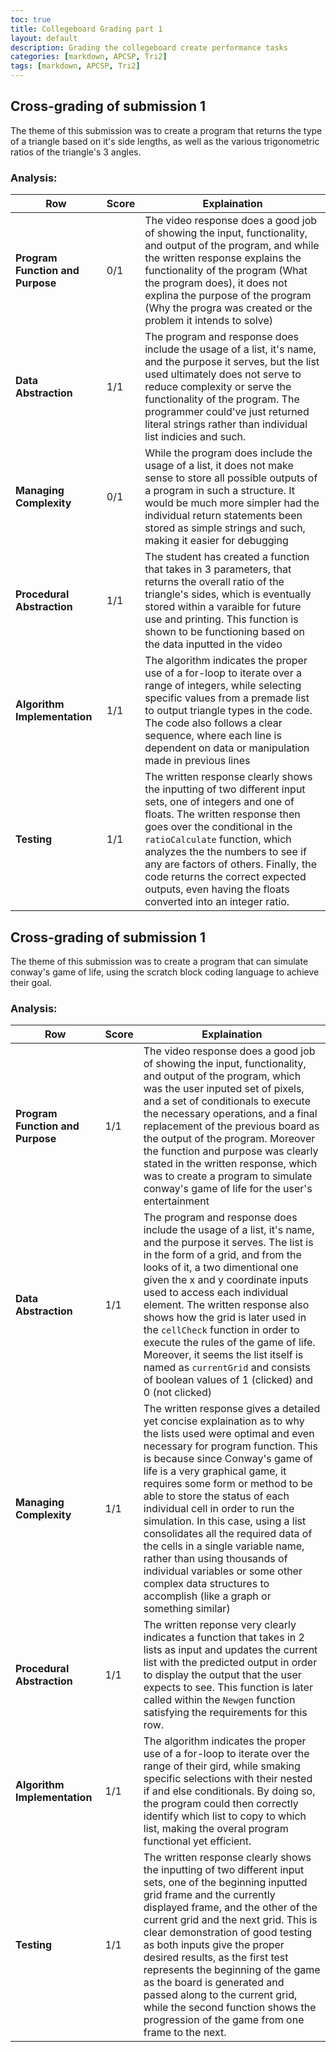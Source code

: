 ```yaml
---
toc: true
title: Collegeboard Grading part 1
layout: default
description: Grading the collegeboard create performance tasks
categories: [markdown, APCSP, Tri2]
tags: [markdown, APCSP, Tri2]
---
```


## Cross-grading of submission 1
The theme of this submission was to create a program that returns the type of a triangle based on it's side lengths, as well as the various trigonometric ratios of the triangle's 3 angles.

### Analysis:
| Row | Score | Explaination |
| - | - | - |
| **Program Function and Purpose** | 0/1 | The video response does a good job of showing the input, functionality, and output of the program, and while the written response explains the functionality of the program (What the program does), it does not explina the purpose of the program (Why the progra was created or the problem it intends to solve) |
| **Data Abstraction** | 1/1 | The program and response  does include the usage of a list, it's name, and the purpose it serves, but the list used ultimately does not serve to reduce complexity or serve the functionality of the program. The programmer could've just returned literal strings rather than individual list indicies and such. |
| **Managing Complexity** | 0/1 | While the program does include the usage of a list, it does not make sense to store all possible outputs of a program in such a structure. It would be much more simpler had the individual return statements been stored as simple strings and such, making it easier for debugging |
| **Procedural Abstraction** | 1/1 | The student has created a function that takes in 3 parameters, that returns the overall ratio of the triangle's sides, which is eventually stored within a varaible for future use and printing. This function is shown to be functioning based on the data inputted in the video |
| **Algorithm Implementation** | 1/1 | The algorithm indicates the proper use of a for-loop to iterate over a range of integers, while selecting specific values from a premade list to output triangle types in the code. The code also follows a clear sequence, where each line is dependent on data or manipulation made in previous lines |
| **Testing** | 1/1 | The written response clearly shows the inputting of two different input sets, one of integers and one of floats. The written response then goes over the conditional in the `ratioCalculate` function, which analyzes the the numbers to see if any are factors of others. Finally, the code returns the correct expected outputs, even having the floats converted into an integer ratio. |

## Cross-grading of submission 1
The theme of this submission was to create a program that can simulate conway's game of life, using the scratch block coding language to achieve their goal.

### Analysis:
| Row | Score | Explaination |
| - | - | - |
| **Program Function and Purpose** | 1/1 | The video response does a good job of showing the input, functionality, and output of the program, which was the user inputed set of pixels, and a set of conditionals to execute the necessary operations, and a final replacement of the previous board as the output of the program. Moreover the function and purpose was clearly stated in the written response, which was to create a program to simulate conway's game of life for the user's entertainment |
| **Data Abstraction** | 1/1 | The program and response  does include the usage of a list, it's name, and the purpose it serves. The list is in the form of a grid, and from the looks of it, a two dimentional one given the x and y coordinate inputs used to access each individual element. The written response also shows how the grid is later used in the `cellCheck` function in order to execute the rules of the game of life. Moreover, it seems the list itself is named as `currentGrid` and consists of boolean values of 1 (clicked) and 0 (not clicked)|
| **Managing Complexity** | 1/1 | The written response gives a detailed yet concise explaination as to why the lists used were optimal and even necessary for program function. This is because since Conway's game of life is a very graphical game, it requires some form or method to be able to store the status of each individual cell in order to run the simulation. In this case, using a list consolidates all the required data of the cells in a single variable name, rather than using thousands of individual variables or some other complex data structures to accomplish (like a graph or something similar) |
| **Procedural Abstraction** | 1/1 | The written reponse very clearly indicates a function that takes in 2 lists as input and updates the current list with the predicted output in order to display the output that the user expects to see. This function is later called within the `Newgen` function satisfying the requirements for this row. |
| **Algorithm Implementation** | 1/1 | The algorithm indicates the proper use of a for-loop to iterate over the range of their gird, while smaking specific selections with their nested if and else conditionals. By doing so, the program could then correctly identify which list to copy to which list, making the overal program functional yet efficient. |
| **Testing** | 1/1 | The written response clearly shows the inputting of two different input sets, one of the beginning inputted grid frame and the currently displayed frame, and the other of the current grid and the next grid. This is clear demonstration of good testing as both inputs give the proper desired results, as the first test represents the beginning of the game as the board is generated and passed along to the current grid, while the second function shows the progression of the game from one frame to the next. |